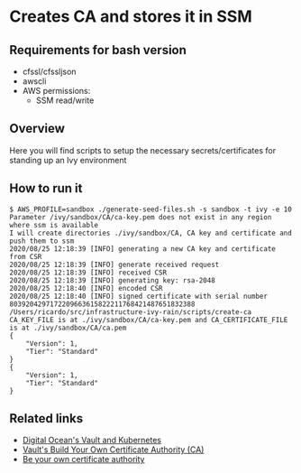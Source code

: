 # Creates CA and stores it in SSM

## Requirements for bash version

- cfssl/cfssljson
- awscli
- AWS permissions:
  - SSM read/write

## Overview

Here you will find scripts to setup the necessary secrets/certificates for standing up an Ivy environment

## How to run it

```shell
$ AWS_PROFILE=sandbox ./generate-seed-files.sh -s sandbox -t ivy -e 10
Parameter /ivy/sandbox/CA/ca-key.pem does not exist in any region where ssm is available
I will create directories ./ivy/sandbox/CA, CA key and certificate and push them to ssm
2020/08/25 12:18:39 [INFO] generating a new CA key and certificate from CSR
2020/08/25 12:18:39 [INFO] generate received request
2020/08/25 12:18:39 [INFO] received CSR
2020/08/25 12:18:39 [INFO] generating key: rsa-2048
2020/08/25 12:18:40 [INFO] encoded CSR
2020/08/25 12:18:40 [INFO] signed certificate with serial number 8039204297172209663615822211768421487651832388
/Users/ricardo/src/infrastructure-ivy-rain/scripts/create-ca
CA_KEY_FILE is at ./ivy/sandbox/CA/ca-key.pem and CA_CERTIFICATE_FILE is at ./ivy/sandbox/CA/ca.pem
{
    "Version": 1,
    "Tier": "Standard"
}
{
    "Version": 1,
    "Tier": "Standard"
}
```

## Related links

- [Digital Ocean's Vault and Kubernetes](https://www.digitalocean.com/blog/vault-and-kubernetes)
- [Vault's Build Your Own Certificate Authority (CA)](https://learn.hashicorp.com/vault/secrets-management/sm-pki-engine)
- [Be your own certificate authority](https://opensource.com/article/19/4/certificate-authority)
